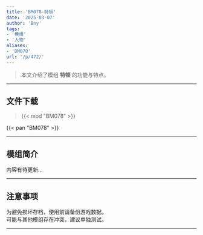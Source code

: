 ```yaml
---
title: 'BM078-特顿'
date: '2025-03-07'
author: 'Bny'
tags:
- '模组'
- '人物'
aliases:
- 'BM078'
url: '/p/472/'
---
```


> 本文介绍了模组 **特顿** 的功能与特点。

---

## 文件下载  

> {{< mod "BM078" >}}  

{{< pan "BM078" >}}  

---

## 模组简介

>  
内容有待更新...  

---

## 注意事项

>  
为避免损坏存档，使用前请备份游戏数据。  
可能与其他模组存在冲突，建议单独测试。  

---


